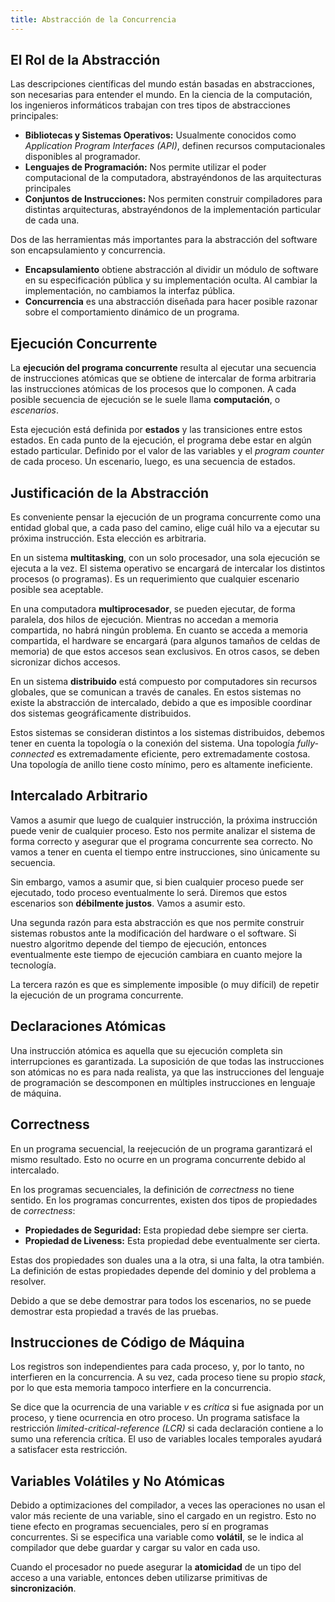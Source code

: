 ```yaml
---
title: Abstracción de la Concurrencia
---
```


## El Rol de la Abstracción

Las descripciones científicas del mundo están basadas en abstracciones, son necesarias para entender el mundo. En la ciencia de la computación, los ingenieros informáticos trabajan con tres tipos de abstracciones principales:

- **Bibliotecas y Sistemas Operativos:** Usualmente conocidos como *Application Program Interfaces (API)*, definen recursos computacionales disponibles al programador.
- **Lenguajes de Programación:** Nos permite utilizar el poder computacional de la computadora, abstrayéndonos de las arquitecturas principales
- **Conjuntos de Instrucciones:** Nos permiten construir compiladores para distintas arquitecturas, abstrayéndonos de la implementación particular de cada una.

Dos de las herramientas más importantes para la abstracción del software son encapsulamiento y concurrencia.

- **Encapsulamiento** obtiene abstracción al dividir un módulo de software en su especificación pública y su implementación oculta. Al cambiar la implementación, no cambiamos la interfaz pública.
- **Concurrencia** es una abstracción diseñada para hacer posible razonar sobre el comportamiento dinámico de un programa.

## Ejecución Concurrente

La **ejecución del programa concurrente** resulta al ejecutar una secuencia de instrucciones atómicas que se obtiene de intercalar de forma arbitraria las instrucciones atómicas de los procesos que lo componen. A cada posible secuencia de ejecución se le suele llama **computación**, o *escenarios*.

Esta ejecución está definida por **estados** y las transiciones entre estos estados. En cada punto de la ejecución, el programa debe estar en algún estado particular. Definido por el valor de las variables y el *program counter* de cada proceso. Un escenario, luego, es una secuencia de estados.

## Justificación de la Abstracción

Es conveniente pensar la ejecución de un programa concurrente como una entidad global que, a cada paso del camino, elige cuál hilo va a ejecutar su próxima instrucción. Esta elección es arbitraria.

En un sistema **multitasking**, con un solo procesador, una sola ejecución se ejecuta a la vez. El sistema operativo se encargará de intercalar los distintos procesos (o programas). Es un requerimiento que cualquier escenario posible sea aceptable.

En una computadora **multiprocesador**, se pueden ejecutar, de forma paralela, dos hilos de ejecución. Mientras no accedan a memoria compartida, no habrá ningún problema. En cuanto se acceda a memoria compartida, el hardware se encargará (para algunos tamaños de celdas de memoria) de que estos accesos sean exclusivos. En otros casos, se deben sicronizar dichos accesos.

En un sistema **distribuido** está compuesto por computadores sin recursos globales, que se comunican a través de canales. En estos sistemas no existe la abstracción de intercalado, debido a que es imposible coordinar dos sistemas geográficamente distribuidos.

Estos sistemas se consideran distintos a los sistemas distribuidos, debemos tener en cuenta la topología o la conexión del sistema. Una topología *fully-connected* es extremadamente eficiente, pero extremadamente costosa. Una topología de anillo tiene costo mínimo, pero es altamente ineficiente.

## Intercalado Arbitrario

Vamos a asumir que luego de cualquier instrucción, la próxima instrucción puede venir de cualquier proceso. Esto nos permite analizar el sistema de forma correcto y asegurar que el programa concurrente sea correcto. No vamos a tener en cuenta el tiempo entre instrucciones, sino únicamente su secuencia.

Sin embargo, vamos a asumir que, si bien cualquier proceso puede ser ejecutado, todo proceso eventualmente lo será. Diremos que estos escenarios son **débilmente justos**. Vamos a asumir esto.

Una segunda razón para esta abstracción es que nos permite construir sistemas robustos ante la modificación del hardware o el software. Si nuestro algoritmo depende del tiempo de ejecución, entonces eventualmente este tiempo de ejecución cambiara en cuanto mejore la tecnología.

La tercera razón es que es simplemente imposible (o muy difícil) de repetir la ejecución de un programa concurrente.

## Declaraciones Atómicas

Una instrucción atómica es aquella que su ejecución completa sin interrupciones es garantizada. La suposición de que todas las instrucciones son atómicas no es para nada realista, ya que las instrucciones del lenguaje de programación se descomponen en múltiples instrucciones en lenguaje de máquina.

## Correctness

En un programa secuencial, la reejecución de un programa garantizará el mismo resultado. Esto no ocurre en un programa concurrente debido al intercalado.

En los programas secuenciales, la definición de *correctness* no tiene sentido. En los programas concurrentes, existen dos tipos de propiedades de *correctness*:

- **Propiedades de Seguridad:** Esta propiedad debe siempre ser cierta.
- **Propiedad de Liveness:** Esta propiedad debe eventualmente ser cierta.

Estas dos propiedades son duales una a la otra, si una falta, la otra también. La definición de estas propiedades depende del dominio y del problema a resolver.

Debido a que se debe demostrar para todos los escenarios, no se puede demostrar esta propiedad a través de las pruebas.

## Instrucciones de Código de Máquina

Los registros son independientes para cada proceso, y, por lo tanto, no interfieren en la concurrencia. A su vez, cada proceso tiene su propio *stack*, por lo que esta memoria tampoco interfiere en la concurrencia.

Se dice que la ocurrencia de una variable $v$ es *crítica* si fue asignada por un proceso, y tiene ocurrencia en otro proceso. Un programa satisface la restricción *limited-critical-reference (LCR)* si cada declaración contiene a lo sumo una referencia crítica. El uso de variables locales temporales ayudará a satisfacer esta restricción.

## Variables Volátiles y No Atómicas

Debido a optimizaciones del compilador, a veces las operaciones no usan el valor más reciente de una variable, sino el cargado en un registro. Esto no tiene efecto en programas secuenciales, pero sí en programas concurrentes. Si se especifica una variable como **volátil**, se le indica al compilador que debe guardar y cargar su valor en cada uso.

Cuando el procesador no puede asegurar la **atomicidad** de un tipo del acceso a una variable, entonces deben utilizarse primitivas de **sincronización**.

